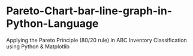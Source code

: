 # Pareto-Chart-bar-line-graph-in-Python-Language
Applying the Pareto Principle (80/20 rule) in ABC Inventory Classification using Python &amp; Matplotlib

